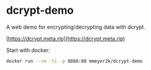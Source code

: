 # dcrypt-demo

A web demo for encrypting/decrypting data with dcrypt.

[https://dcrypt.meta.rip](https://dcrypt.meta.rip)

Start with docker:

```bash
docker run --rm -ti -p 8888:80 mmeyer2k/dcrypt-demo
```
